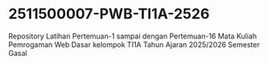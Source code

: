 # 2511500007-PWB-TI1A-2526
Repository Latihan Pertemuan-1 sampai dengan Pertemuan-16 Mata Kuliah Pemrogaman Web Dasar kelompok TI1A Tahun Ajaran 2025/2026 Semester Gasal
